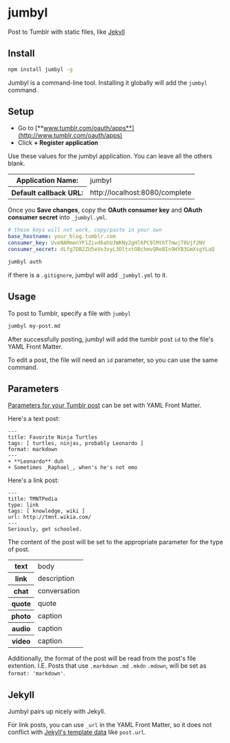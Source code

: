 # jumbyl

Post to Tumblr with static files, like [Jekyll](http://github.com/mojombo/jekyll)

## Install

``` bash
npm install jumbyl -g
```

Jumbyl is a command-line tool. Installing it globally will add the `jumbyl` command.

## Setup

+ Go to [**www.tumblr.com/oauth/apps**](http://www.tumblr.com/oauth/apps)
+ Click **+ Register application**

Use these values for the jumbyl application. You can leave all the others blank.

<table>
  <tr><th>Application Name:</th><td>jumbyl</td></tr>
  <tr><th>Default callback URL:</th><td>http://localhost:8080/complete</td></tr>
</table>

Once you **Save changes**, copy the **OAuth consumer key** and **OAuth consumer secret** into `_jumbyl.yml`.

``` yaml
# these keys will not work, copy/paste in your own
base_hostname: your_blog.tumblr.com
consumer_key: UveNAMmenYF1Zivd6ahUJWKNy2gHl6PC9lMthT7mwjT8Ujf2NV
consumer_secret: dLfg7DB2ZU5eVx3xyL3DltxtOBchmvQReBIn9HYB3GmXsgYLaQ
```

``` bash
jumbyl auth
```

if there is a `.gitignore`, jumbyl will add `_jumbyl.yml` to it.

## Usage

To post to Tumblr, specify a file with `jumbyl`

``` bash
jumbyl my-post.md
```

After successfully posting, jumbyl will add the tumblr post `id` to the file's YAML Front Matter.

To edit a post, the file will need an `id` parameter, so you can use the same command.

## Parameters

[Parameters for your Tumblr post](http://www.tumblr.com/docs/en/api/v2#posting) can be set with YAML Front Matter.

Here's a text post:

    ---
    title: Favorite Ninja Turtles
    tags: [ turtles, ninjas, probably Leonardo ]
    format: markdown
    ---
    + **Leonardo** duh
    + Sometimes _Raphael_, when's he's not emo

Here's a link post:

    ---
    title: TMNTPedia
    type: link
    tags: [ knowledge, wiki ]
    url: http://tmnt.wikia.com/
    ---
    Seriously, get schooled.

The content of the post will be set to the appropriate parameter for the type of post.

<table>
  <tr><th>text</th><td>body</td></tr>
  <tr><th>link</th><td>description</td></tr>
  <tr><th>chat</th><td>conversation</td></tr>
  <tr><th>quote</th><td>quote</td></tr>
  <tr><th>photo</th><td>caption</td></tr>
  <tr><th>audio</th><td>caption</td></tr>
  <tr><th>video</th><td>caption</td></tr>
</table>

Additionally, the format of the post will be read from the post's file extention. I.E. Posts that use `.markdown` `.md` `.mkdn` `.mdown`, will be set as `format: 'markdown'`.

## Jekyll

Jumbyl pairs up nicely with Jekyll.

For link posts, you can use `_url` in the YAML Front Matter, so it does not conflict with [Jekyll's template data](https://github.com/mojombo/jekyll/wiki/Template-Data) like `post.url`.
